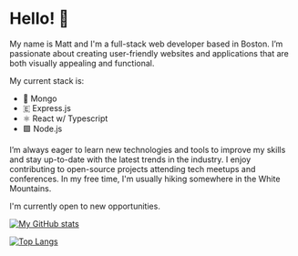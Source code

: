 # Hello! 👋

My name is Matt and I'm a full-stack web developer based in Boston. I’m passionate about creating user-friendly websites and applications that are both  visually appealing and functional.

My current stack is:

- 🍃 Mongo
- 🇪 Express.js
- ⚛️ React w/ Typescript
- 🟩 Node.js 

I’m always eager to learn new technologies and tools to improve my skills and stay up-to-date with the latest trends in the industry. I enjoy contributing to open-source projects attending tech meetups and conferences. In my free time, I'm usually hiking somewhere in the White Mountains.

I'm currently open to new opportunities.

[![My GitHub stats](https://github-readme-stats.vercel.app/api?username=spghtti&hide=stars&theme=tokyonight&show_icons=true)](https://github.com/anuraghazra/github-readme-stats)

[![Top Langs](https://github-readme-stats.vercel.app/api/top-langs/?username=spghtti&layout=compact&theme=tokyonight)](https://github.com/anuraghazra/github-readme-stats)
